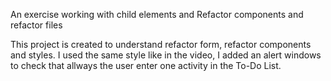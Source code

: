 An exercise working with child elements and Refactor components and refactor files

This project is created to understand refactor form, refactor components and styles. I used the same style like in the video, I added an alert windows to check that allways the user enter one activity in the To-Do List.

